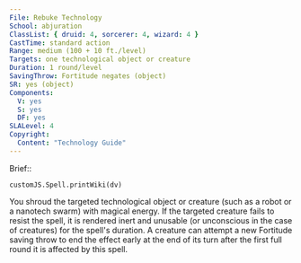 ```yaml
---
File: Rebuke Technology
School: abjuration
ClassList: { druid: 4, sorcerer: 4, wizard: 4 }
CastTime: standard action
Range: medium (100 + 10 ft./level)
Targets: one technological object or creature
Duration: 1 round/level
SavingThrow: Fortitude negates (object)
SR: yes (object)
Components:
  V: yes
  S: yes
  DF: yes
SLALevel: 4
Copyright:
  Content: "Technology Guide"
---
```

Brief:: 

```dataviewjs
customJS.Spell.printWiki(dv)
```

You shroud the targeted technological object or creature (such as a robot or a nanotech swarm) with magical energy.  If the targeted creature fails to resist the spell, it is rendered inert and unusable (or unconscious in the case of creatures) for the spell's duration. A creature can attempt a new Fortitude saving throw to end the effect early at the end of its turn after the first full round it is affected by this spell.
